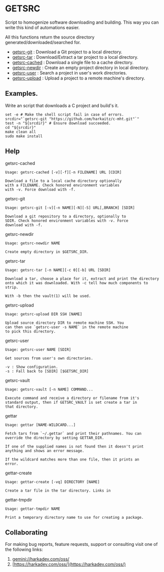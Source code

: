 # GETSRC

Script to homogenize software downloading and building. This way you can
write this kind of automations easier.

All this functions return the source directory generated/downloaded/searched for.

- [getsrc-git](./bin/getsrc-git) : Download a Git project to a local directory.
- [getsrc-tar](./bin/getsrc-tar) : Download/Extract a tar project to a local directory.
- [getsrc-cached](./bin/getsrc-cached) : Download a single file to a cache directory.
- [getsrc-newdir](./bin/getsrc-newdir) : Create an empty project directory in local directory.
- [getsrc-user](./bin/getsrc-user) : Search a project in user's work directories.
- [getsrc-upload](./bin/getsrc-upload) : Upload a project to a remote machine's directory.

## Examples.

Write an script that downloads a C project and build's it.

    set -e # Make the shell script fail in case of errors.
    srcdir="`getsrc-git "https://github.com/harkaitz/c-mht.git"`"
    test -n "${srcdir}" # Ensure download succeeded.
    cd "${srcdir}"
    make clean all
    sudo make install

## Help

getsrc-cached

    Usage: getsrc-cached [-v][-f][-n FILENAME] URL [CDIR]
    
    Download a file to a local cache directory optionally
    with a FILENAME. Check honored environment variables
    with -v. Force download with -f.

getsrc-git

    Usage: getsrc-git [-v][-n NAME][-N][-S] URL[,BRANCH] [SDIR]
    
    Download a git repository to a directory, optionally to
    SDIR. Check honored environment variables with -v. Force
    download with -f.

getsrc-newdir

    Usage: getsrc-newdir NAME
    
    Create empty directory in $GETSRC_DIR.

getsrc-tar

    Usage: getsrc-tar [-n NAME][-c 0][-b] URL [SDIR]
    
    Download a tar, choose a place for it, extract and print the directory
    onto which it was downloaded. With -c tell how much components to strip.
    
    With -b then the vault(1) will be used.

getsrc-upload

    Usage: getsrc-upload DIR SSH [NAME]
    
    Upload source directory DIR to remote machine SSH. You
    can then use `getsrc-user -s NAME` in the remote machine
    to pick this directory.

getsrc-user

    Usage: getsrc-user NAME [SDIR]
    
    Get sources from user's own directories.
    
    -v : Show configuration.
    -s : Fall back to [SDIR] [$GETSRC_DIR]

getsrc-vault

    Usage: getsrc-vault [-n NAME] COMMAND...
    
    Execute command and receive a directory or filename from it's
    standard output, then if GETSRC_VAULT is set create a tar in
    that directory.

gettar

    Usage: gettar [NAME-WILDCARD...]
    
    Fetch tars from `~/.gettar` and print their pathnames. You can
    override the directory by setting GETTAR_DIR.
    
    If one of the supplied names is not found then it doesn't print
    anything and shows an error message.
    
    If the wildcard matches more than one file, then it prints an
    error.

gettar-create

    Usage: gettar-create [-vq] DIRECTORY [NAME]
    
    Create a tar file in the tar directory. Links in 

gettar-tmpdir

    Usage: gettar-tmpdir NAME
    
    Print a temporary directory name to use for creating a package.

## Collaborating

For making bug reports, feature requests, support or consulting visit
one of the following links:

1. [gemini://harkadev.com/oss/](gemini://harkadev.com/oss/)
2. [https://harkadev.com/oss/](https://harkadev.com/oss/)
